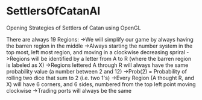 # SettlersOfCatanAI
Opening Strategies of Settlers of Catan using OpenGL


There are always 19 Regions:
->We will simplify our game by always having the barren region in the middle
->Always starting the number system in the top most, left most region, and moving in a clockwise decreasing spriral
->Regions will be identified by a letter from A to R (where the barren region is labeled as X)
->Regions lettered A through R will always have the same probability value (a number between 2 and 12)
  ->Prob(2) = Probability of rolling two dice that sum to 2            (i.e. two 1's)
->Every Region (A thought R, and X) will have 6 corners, and 6 sides, numbered from the top left point moving clockwise
->Trading ports will always be the same
